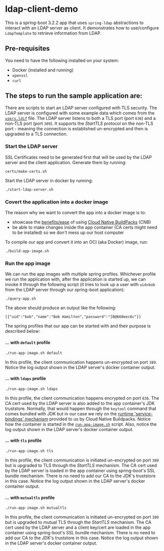 # ldap-client-demo

This is a spring-boot 3.2.2 app that uses `spring-ldap` abstractions to interact with an LDAP server as client. It demonstrates how to use/configure `LdapTemplate` to retrieve information from LDAP.

## Pre-requisites

You need to have the following installed on your system:

- Docker (installed and running)
- `openssl`
- `curl`

## The steps to run the sample application are:

There are scripts to start an LDAP server configured with TLS security. The LDAP server is configured with some example data which comes from the [`users.ldif`](./users.ldif) file. The LDAP server listens to both a TLS port (port `636`) and a non-TLS port (port `389`). It supports the *StartTLS* protocol on the non-TLS port - meaning the connection is established un-encrypted and then is upgraded to a TLS connection.

### Start the LDAP server

SSL Certificates need to be generated first that will be used by the LDAP server and the client application. Generate them by running:

```
certs/make-certs.sh
```

Start the LDAP server in docker by running:

```
./start-ldap-server.sh
```

### Covert the application into a docker image

The reason why we want to convert the app into a docker image is to:

- showcase the [benefits/ease](https://spring.io/guides/topicals/spring-boot-docker) of using [Cloud Native BuildPacks](https://buildpacks.io/) (CNB)
- be able to make changes inside the app container (CA certs might need to be installed) so we don't mess up our host computer

To compile our app and convert it into an OCI (aka Docker) image, run:

```
./build-app-image.sh
```

### Run the app image

We can run the app images with multiple spring profiles. Whichever profile we run the application with, after the application is started up, we can invoke it through the following script (it tries to look up a user with `uid=bob` from the LDAP server through our spring-boot application):

```
./query-app.sh
```

The above should produce an output like the following:

```
[{"uid":"bob","name":"Bob Hamilton","password":"[B@668eec6c"}]
```

The spring profiles that our app can be started with and their purpose is described below:

#### ... with `default` profile

```
./run-app-image.sh default
```
 
In this profile, the client communication happens un-encrypted on port `389`. Notice the log output shown in the LDAP server's docker container output.

#### ... with `ldaps` profile

```
./run-app-image.sh ldaps
```

In this profile, the client communication happens encrypted on port `636`. The CA cert used by the LDAP server is also added to the app container's JDK truststore. Normally, that would happen through the `keytool` command that comes bundled with JDK but in our case we rely on the [runtime 'service-bindings' mechanism](https://paketo.io/docs/howto/configuration/#bindings) provided to us by Cloud Native Buildpacks. Notice how the container is started in the [`run-app-image.sh`](./run-app-image.sh) script. Also, notice the log output shown in the LDAP server's docker container output.

#### ... with `tls` profile

```
./run-app-image.sh tls
```

In this profile, the client communication is initiated un-encrypted on port `389` but is upgraded to TLS through the *StartTLS* mechanism. The CA cert used by the LDAP server is loaded in the app container using spring-boot's SSL bundle mechanism. There is no need to add our CA to the JDK's truststore in this case. Notice the log output shown in the LDAP server's docker container output.

#### ... with `mutualtls` profile

```
./run-app-image.sh mutualtls
```

In this profile, the client communication is initiated un-encrypted on port `389` but is upgraded to mutual TLS through the *StartTLS* mechanism. The CA cert used by the LDAP server and a client key/cert are loaded in the app container using spring-boot's SSL bundle mechanism. There is no need to add our CA to the JDK's truststore in this case. Notice the log output shown in the LDAP server's docker container output.
